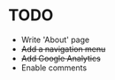 # TODO
* Write 'About' page
* ~~Add a navigation menu~~
* ~~Add Google Analytics~~
* Enable comments
